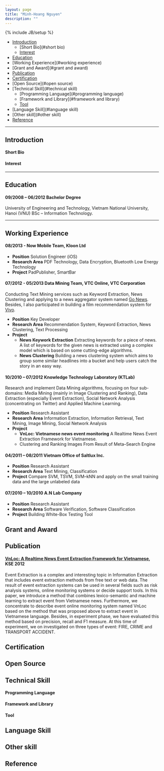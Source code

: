 ```yaml
---
layout: page
title: "Minh-Hoang Nguyen"
description: ""
---
```

{% include JB/setup %}

- [Introduction](#introduction)
	- [Short Bio](#short bio)
	- [Interest](#interest)
- [Education](#education)
- [Working Experience](#working experience)
- [Grant and Award](#grant and award)
- [Publication](#publication)
- [Certification](#certification)
- [Open Source](#open source)
- [Technical Skill](#technical skill)
	- [Programming Language](#programming language)
	- [Framework and Library](#framework and library)
	- [Tool](#tool)
- [Language Skill](#language skill)
- [Other skill](#other skill)
- [Reference](#reference)

****
## Introduction
#### Short Bio

#### Interest

****
## Education
#### 09/2008 – 06/2012 Bachelor Degree
University of Engineering and Technology, Vietnam National University, Hanoi (VNU) BSc – Information Technology.

****
## Working Experience

#### 08/2013 - Now Mobile Team, Kloon Ltd
- **Position** Solution Engineer (iOS)
- **Research Area** PDF Technology, Data Encryption, Bluetooth Low Energy Technology
- **Project** PadPublisher, SmartBar

#### 07/2012 - 05/2013 Data Mining Team, VTC Online, VTC Corporation
Conducting Text Mining services such as Keyword Extraction, News Clustering and applying to a news aggregator system named [Go News](http://news.go.vn/). Besides, I also participated in building a film recommendation system for [Vivo](http://vivo.go.vn/).

- **Position** Key Developer
- **Research Area** Recommendation System, Keyword Extraction, News Clustering, Text Processing
- **Project**
	- **News Keywork Extraction** Extracting keywords for a piece of news. A list of keywords for the given news is extracted using a complex model which is based on some cutting-edge algorithms.
	- **News Clustering** Building a news clustering system which aims to group some similar headlines into a bucket and help users catch the story in an easy way.

#### 10/2010 – 07/2012 Knowledge Technology Laboratory (KTLab)
Research and implement Data Mining algorithms, focusing on four sub-domains: Media Mining (mainly in Image Clustering and Ranking), Data Extraction (especially Event Extraction), Social Network Analysis (concentrating on Twitter) and Applied Machine Learning.

- **Position** Research Assistant
- **Research Area** Information Extraction, Information Retrieval, Text Mining, Image Mining, Social Network Analysis
- **Project**
	- **VnLoc: Vietnamese news event monitoring** A Realtime News Event Extraction Framework for Vietnamese.
	- Clustering and Ranking Images From Result of Meta–Search Engine

#### 04/2011 – 08/2011 Vietnam Office of Saltlux Inc.
- **Position** Research Assistant
- **Research Area** Text Mining, Classification 
- **Project** Compare SVM, TSVM, SVM–kNN and apply on the small training data and the large unlabeled data

#### 07/2010 – 10/2010 A.N Lab Company
- **Position** Research Assistant
- **Research Area** Software Verification, Software Classification
- **Project** Building White-Box Testing Tool

## Grant and Award


## Publication
#### [VnLoc: A Realtime News Event Extraction Framework for Vietnamese](http://ieeexplore.ieee.org/xpl/abstractAuthors.jsp?tp=&arnumber=6299414), KSE 2012

Event Extraction is a complex and interesting topic in Information Extraction that includes event extraction methods from free text or web data. The result of event extraction systems can be used in several fields such as risk analysis systems, online monitoring systems or decide support tools. In this paper, we introduce a method that combines lexico-semantic and machine learning to extract event from Vietnamese news. Furthermore, we concentrate to describe event online monitoring system named VnLoc based on the method that was proposed above to extract event in Vietnamese language. Besides, in experiment phase, we have evaluated this method based on precision, recall and F1 measure. At this time of experiment, we on investigated on three types of event: FIRE, CRIME and TRANSPORT ACCIDENT.

## Certification

## Open Source



## Technical Skill
#### Programming Language


#### Framework and Library


#### Tool



## Language Skill


## Other skill


## Reference


<!---
****
## Personal Information

**Full Name**                  	MINH–HOANG NGUYEN

**Gender**						Male          		 	

**Nationality** 				Vietnamese 				

**Date of birth** 				23^rd of October, 1990 	

**Marital Status** 				Single 					

**Mobile Phone** 				+84 1689 985 956 			

**Email** 						hoangnm.53@gmail.com 	
-->
